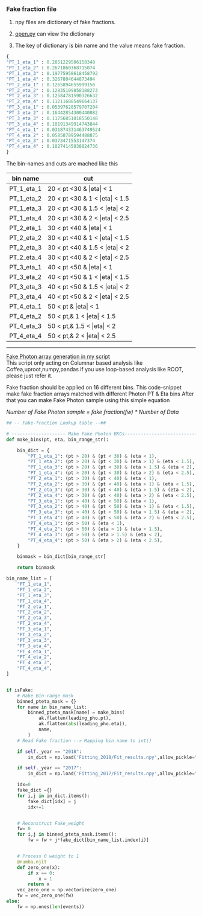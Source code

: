### Fake fraction file


1. npy files are dictionary of fake fractions.

2. [open.py](https://github.com/JW-corp/J.W_Analysis/blob/main/Coffea_WZG/Fitting/Fake_fraction/open.py) can view the dictionary

3. The key of dictionary is bin name and the value means fake fraction.
```python
{
"PT_1_eta_1" : 0.2851229506158348
"PT_1_eta_2" : 0.2671860368715074
"PT_1_eta_3" : 0.19775958618458792
"PT_1_eta_4" : 0.3267804644873494
"PT_2_eta_1" : 0.1265894655999156
"PT_2_eta_2" : 0.12835109858188273
"PT_2_eta_3" : 0.12584781590326632
"PT_2_eta_4" : 0.11211688549664137
"PT_3_eta_1" : 0.05397628579707204
"PT_3_eta_2" : 0.16442854300440082
"PT_3_eta_3" : 0.11756851018550148
"PT_3_eta_4" : 0.10191349914743844
"PT_4_eta_1" : 0.031874331463749524
"PT_4_eta_2" : 0.05858789594488875
"PT_4_eta_3" : 0.0373471553147374
"PT_4_eta_4" : 0.10274145038024736
}
```
  
The bin-names and cuts are mached like this

| bin name   | cut                             |
|------------|---------------------------------|
| PT_1_eta_1 | 20 < pt <30 & \|eta\| < 1       |
| PT_1_eta_2 | 20 < pt <30 & 1 < \|eta\| < 1.5 |
| PT_1_eta_3 | 20 < pt <30 & 1.5 < \|eta\| < 2 |
| PT_1_eta_4 | 20 < pt <30 & 2 < \|eta\| < 2.5 |
| PT_2_eta_1 | 30 < pt <40 & \|eta\| < 1       |
| PT_2_eta_2 | 30 < pt <40 & 1 < \|eta\| < 1.5 |
| PT_2_eta_3 | 30 < pt <40 & 1.5 < \|eta\| < 2 |
| PT_2_eta_4 | 30 < pt <40 & 2 < \|eta\| < 2.5 |
| PT_3_eta_1 | 40 < pt <50 & \|eta\| < 1       |
| PT_3_eta_2 | 40 < pt <50 & 1 < \|eta\| < 1.5 |
| PT_3_eta_3 | 40 < pt <50 & 1.5 < \|eta\| < 2 |
| PT_3_eta_4 | 40 < pt <50 & 2 < \|eta\| < 2.5 |
| PT_4_eta_1 | 50 < pt & \|eta\| < 1           |
| PT_4_eta_2 | 50 < pt,& 1 < \|eta\| < 1.5     |
| PT_4_eta_3 | 50 < pt,& 1.5 < \|eta\| < 2     |
| PT_4_eta_4 | 50 < pt,& 2 < \|eta\| < 2.5     |

---


[Fake Photon array generation in my script](https://github.com/JW-corp/J.W_Analysis/blob/main/Coffea_WZG/Condor_coffea/N03_run_processor.py#L571)  
This script only acting on Columnar based analysis like Coffea,uproot,numpy,pandas if you use loop-based analysis like ROOT, please just refer it.

Fake fraction should be applied on 16 different bins.
This code-snippet make fake fraction arrays matched with different Photon PT & Eta bins
After that you can make Fake Photon sample using this simple equation  

  
*Number of Fake Photon sample = fake fraction(fw) * Number of Data*
  


```python
## -- Fake-fraction Lookup table --##

# -------------------- Make Fake Photon BKGs---------------------------#
def make_bins(pt, eta, bin_range_str):

    bin_dict = {
        "PT_1_eta_1": (pt > 20) & (pt < 30) & (eta < 1),
        "PT_1_eta_2": (pt > 20) & (pt < 30) & (eta > 1) & (eta < 1.5),
        "PT_1_eta_3": (pt > 20) & (pt < 30) & (eta > 1.5) & (eta < 2),
        "PT_1_eta_4": (pt > 20) & (pt < 30) & (eta > 2) & (eta < 2.5),
        "PT_2_eta_1": (pt > 30) & (pt < 40) & (eta < 1),
        "PT_2_eta_2": (pt > 30) & (pt < 40) & (eta > 1) & (eta < 1.5),
        "PT_2_eta_3": (pt > 30) & (pt < 40) & (eta > 1.5) & (eta < 2),
        "PT_2_eta_4": (pt > 30) & (pt < 40) & (eta > 2) & (eta < 2.5),
        "PT_3_eta_1": (pt > 40) & (pt < 50) & (eta < 1),
        "PT_3_eta_2": (pt > 40) & (pt < 50) & (eta > 1) & (eta < 1.5),
        "PT_3_eta_3": (pt > 40) & (pt < 50) & (eta > 1.5) & (eta < 2),
        "PT_3_eta_4": (pt > 40) & (pt < 50) & (eta > 2) & (eta < 2.5),
        "PT_4_eta_1": (pt > 50) & (eta < 1),
        "PT_4_eta_2": (pt > 50) & (eta > 1) & (eta < 1.5),
        "PT_4_eta_3": (pt > 50) & (eta > 1.5) & (eta < 2),
        "PT_4_eta_4": (pt > 50) & (eta > 2) & (eta < 2.5),
    }

    binmask = bin_dict[bin_range_str]

    return binmask

bin_name_list = [
    "PT_1_eta_1",
    "PT_1_eta_2",
    "PT_1_eta_3",
    "PT_1_eta_4",
    "PT_2_eta_1",
    "PT_2_eta_2",
    "PT_2_eta_3",
    "PT_2_eta_4",
    "PT_3_eta_1",
    "PT_3_eta_2",
    "PT_3_eta_3",
    "PT_3_eta_4",
    "PT_4_eta_1",
    "PT_4_eta_2",
    "PT_4_eta_3",
    "PT_4_eta_4",
]


if isFake:
    # Make Bin-range mask
    binned_pteta_mask = {}
    for name in bin_name_list:
        binned_pteta_mask[name] = make_bins(
            ak.flatten(leading_pho.pt),
            ak.flatten(abs(leading_pho.eta)),
            name,
        )
    # Read Fake fraction --> Mapping bin name to int()

    if self._year == "2018":
        in_dict = np.load('Fitting_2018/Fit_results.npy',allow_pickle="True")[()]

    if self._year == "2017":
        in_dict = np.load('Fitting_2017/Fit_results.npy',allow_pickle="True")[()]

    idx=0
    fake_dict ={}
    for i,j in in_dict.items():
        fake_dict[idx] = j
        idx+=1


    # Reconstruct Fake_weight
    fw= 0
    for i,j in binned_pteta_mask.items():
        fw = fw + j*fake_dict[bin_name_list.index(i)]


    # Process 0 weight to 1
    @numba.njit
    def zero_one(x):
        if x == 0:
            x = 1
        return x
    vec_zero_one = np.vectorize(zero_one)
    fw = vec_zero_one(fw)
else:
    fw = np.ones(len(events))
```
